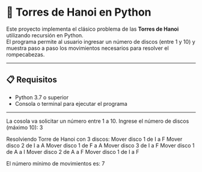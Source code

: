 # 🏰 Torres de Hanoi en Python

Este proyecto implementa el clásico problema de las **Torres de Hanoi** utilizando recursión en Python.  
El programa permite al usuario ingresar un número de discos (entre 1 y 10) y muestra paso a paso los movimientos necesarios para resolver el rompecabezas.

---

## 📋 Requisitos

- Python 3.7 o superior  
- Consola o terminal para ejecutar el programa

---
La cosola va solicitar un número entre 1 a 10.
Ingrese el número de discos (máximo 10): 3

Resolviendo Torre de Hanoi con 3 discos:
Mover disco 1 de I a F
Mover disco 2 de I a A
Mover disco 1 de F a A
Mover disco 3 de I a F
Mover disco 1 de A a I
Mover disco 2 de A a F
Mover disco 1 de I a F

El número mínimo de movimientos es: 7


